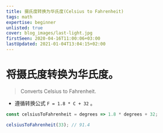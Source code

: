 ```yaml
---
title: 摄氏度转换为华氏度(Celsius to Fahrenheit)
tags: math
expertise: beginner
unlisted: true
cover: blog_images/last-light.jpg
firstSeen: 2020-04-16T11:00:06+03:00
lastUpdated: 2021-01-04T13:04:15+02:00
---
```


# 将摄氏度转换为华氏度。
> Converts Celsius to Fahrenheit.

- 遵循转换公式 `F = 1.8 * C + 32` 。

```js
const celsiusToFahrenheit = degrees => 1.8 * degrees + 32;
```

```js
celsiusToFahrenheit(33); // 91.4
```
